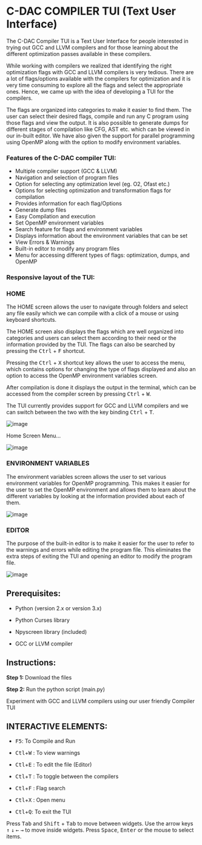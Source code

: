 # C-DAC COMPILER TUI (Text User Interface)

The C-DAC Compiler TUI is a Text User Interface for people interested in trying out GCC and LLVM compilers and for those learning about the different optimization passes available in these compilers. 

While working with compilers we realized that identifying the right optimization flags with GCC and LLVM compilers is very tedious. There are a lot of flags/options available with the compilers for optimization and it is very time consuming to explore all the flags and select the appropriate ones. Hence, we came up with the idea of developing a TUI for the compilers. 

The flags are organized into categories to make it easier to find them. The user can select their desired flags, compile and run any C program using those flags and view the output. It is also possible to generate dumps for different stages of compilation like CFG, AST etc. which can be viewed in our in-built editor. We have also given the support for parallel programming using OpenMP along with the option to modify environment variables.





### Features of the C-DAC compiler TUI:
* Multiple compiler support (GCC & LLVM)
* Navigation and selection of program files
* Option for selecting any optimization level (eg. O2, Ofast etc.)
* Options for selecting optimization and transformation flags for compilation
* Provides information for each flag/Options
* Generate dump files
* Easy Compilation and execution
* Set OpenMP environment variables
* Search feature for flags and environment variables
* Displays information about the environment variables that can be set
* View Errors & Warnings
* Built-in editor to modify any program files
* Menu for accessing different types of flags: optimization, dumps, and OpenMP



### Responsive layout of the TUI:


### HOME

The HOME screen allows the user to navigate through folders and select any file easily which we can compile with a click of a mouse or using keyboard shortcuts.

The HOME screen also displays the flags which are well organized into categories and users can select them according to their need or the information provided by the TUI.  The flags can also be searched by pressing the <kbd>Ctrl</kbd> + <kbd>F</kbd> shortcut.

Pressing the <kbd>Ctrl</kbd> + <kbd>X</kbd> shortcut key allows the user to access the menu, which contains options for changing the type of flags displayed and also an option to access the OpenMP environment variables screen.

After compilation is done it displays the output in the terminal, which can be accessed from the compiler screen by pressing <kbd>Ctrl</kbd> + <kbd>W</kbd>.

The TUI currently provides support for GCC and LLVM compilers and we can switch between the two with the key binding <kbd>Ctrl</kbd> + <kbd>T</kbd>.


<!--<p align=center> <img src="https://user-images.githubusercontent.com/131694745/235921178-9bdf32be-0cd5-4e57-84f8-ecd8e5479fbf.png"> </p>-->

![image](https://github.com/Pandey-Prachi/Compiler-TUI/assets/82259448/c88d1498-8955-4b65-b97c-855dac981de5)


Home Screen Menu...


![image](https://github.com/Pandey-Prachi/Compiler-TUI/assets/82259448/dffc8b05-63cb-4d2a-b0b5-d1a6ddf2d6e3)


### ENVIRONMENT VARIABLES

The environment variables screen allows the user to set various environment variables for OpenMP programming. This makes it easier for the user to set the OpenMP environment and allows them to learn about the different variables by looking at the information provided about each of them.


![image](https://github.com/Pandey-Prachi/Compiler-TUI/assets/82259448/21342b44-724c-4d1b-bc18-fd00282a0ed2)


### EDITOR

The purpose of the built-in editor is to make it easier for the user to refer to the warnings and errors while editing the program file. This eliminates the extra steps of exiting the TUI and opening an editor to modify the program file.


![image](https://github.com/Pandey-Prachi/Compiler-TUI/assets/82259448/c36024c3-bbec-4dba-b8c0-60dea40e45db)


## Prerequisites:

  * Python (version 2.x or version 3.x)
  
  * Python Curses library
  
  * Npyscreen library (included)
  
  * GCC or LLVM compiler
  
  
## Instructions:

  **Step 1:** Download the files
  
  **Step 2:** Run the python script (main.py)


Experiment with GCC and LLVM compilers using our user friendly Compiler TUI 

## INTERACTIVE ELEMENTS:

  * <kbd>F5</kbd>: To Compile and Run
  
  * <kbd>Ctl</kbd>+<kbd>W</kbd> : To view warnings
  
  * <kbd>Ctl</kbd>+<kbd>E</kbd> : To edit the file (Editor)
  
  * <kbd>Ctl</kbd>+<kbd>T</kbd> : To toggle between the compilers
  
  * <kbd>Ctl</kbd>+<kbd>F</kbd> : Flag search
  
  * <kbd>Ctl</kbd>+<kbd>X</kbd> : Open menu
  
  * <kbd>Ctl</kbd>+<kbd>Q</kbd>: To exit the TUI

  Press <kbd>Tab</kbd> and <kbd>Shift</kbd> + <kbd>Tab</kbd> to move between widgets. Use the arrow keys <kbd>&uarr;</kbd> <kbd>&darr;</kbd> <kbd>&larr;</kbd> <kbd>&rarr;</kbd> to move inside widgets. Press <kbd>Space</kbd>, <kbd>Enter</kbd> or the mouse to select items.

